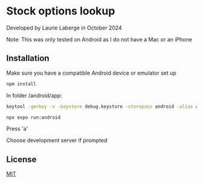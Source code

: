 # Stock options lookup

Developed by Laurie Laberge in October 2024

Note: This was only tested on Android as I do not have a Mac or an iPhone

## Installation

Make sure you have a compatible Android device or emulator set up
 
```bash
npm install
```

In folder /android/app:
```bash
keytool -genkey -v -keystore debug.keystore -storepass android -alias androiddebugkey -keypass android -keyalg RSA -keysize 2048 -validity 10000
```

```bash
npx expo run:android
```

Press 'a'

Choose development server if prompted

## License

[MIT](https://choosealicense.com/licenses/mit/)